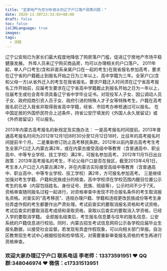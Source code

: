 ```yaml
---
title: "宜家地产为您分析相关的辽宁户口落户政策问题："
date: 2020-11-30T23:33:03+08:00
draft: false
toc: false
isCJKLanguage: true
images:
tags: 
  - 流程
---
```






辽宁公安局已为家长们最大程度地降低了购房落户门槛，促进辽宁房地产市场平稳健康发展。
外埠人员来辽宁购买商品房，均可以办理相关的户口落户。
2011年起，单人户口考生(含和非直系亲属户口在一起的考生)在我省报名参加高考，要求在辽宁省的户籍截止到报名开始之日为三年以上、高中学籍为三年。全家户口(含和父母一方)从省外迁入的考生在我省报名，要求户籍迁入时间须在辽宁省高考报名工作开始前，应届考生要求在辽宁省高中学籍截止到报名开始之日为一年以上，往届考生或社会青年须具备辽宁省中学毕业证书。对现役军人子女、因公调动人员子女、政府招商引资人员子女、政府引进的特殊人才子女等特殊考生，户籍在高考报名前已迁入我省并取得我省高中学籍，经省、市招考办审核通过可以报名。
在中国定居的外国侨民符合上述条件，持省公安厅填发的《外国人永久居留证》或《外侨居留证》可以报名。

2013年内蒙古高考报名的新规定及实施办法：
一是高考报名时间提前。2013年普通高考报名时间为2012年12月1日8时30分至12月12日18时，比往年的高考报名时间提前半个月。
二是重新修订防止高考移民条款。2012年以前内蒙古高考考生考生全家户口迁入内蒙古满2年，或在内蒙古接受高级中等教育（含普通高中、职业高中、中等专业学校、技工学校）满2年，可报名参加高考。
2012年11月15日出台政策：2013年高考报名的考生，不论父母户口是否在我区，截至2013年4月1日，考生本人户口迁入内蒙古满2年，并在内蒙古实际接受高级中等教育（含普通高中、职业高中、中等专业学校、技工学校）满2年，方可报名参加高考。
三是继续加强对考生学籍、户籍和民族成分的核查。高中学校须在学校范围内醒目位置公示考生的名单（内容包括姓名、身份证号、民族、班级等），公示时间不少于7天。资格审查随同报名过程一起进行，对资格审查中发现不符合报名条件的考生取消报名资格。对查实的“高考移民”、违规办理户籍、学籍和违规更改民族成份等考生身份弄虚作假的考生都要作出严肃处理。考试前查实的要取消报名资格和考试资格，考试后查实的要取消高考成绩和录取资格，录取以后查实的要取消入学资格，已经入学的要取消学籍。
全部报名结束后，考生报名信息要与往年的报名信息、公安系统的户籍信息进行校验。同时，内蒙古招生考试信息网将公示各学校应届毕业生报名数据，以接受社会监督。若发现有弄虚作假现象，可以向相关部门举报。自治区教育招生考试中心根据校验和检举情况，对需要重新审查报名资格的考生再进行资格审查。

### 欢迎大家办理辽宁户口 联系电话 李老师：13373591951 ❤️ QQ群:348046974 ❤️ 微信：c17331513951 

